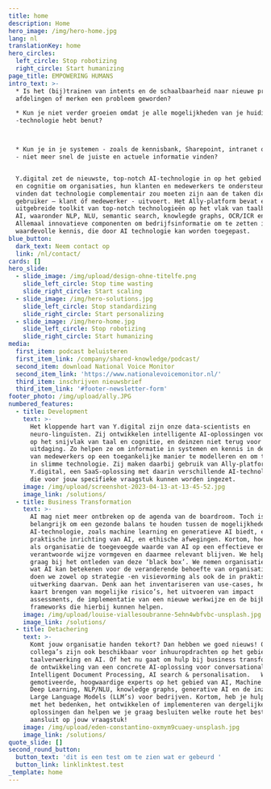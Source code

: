 ```yaml
---
title: home
description: Home
hero_image: /img/hero-home.jpg
lang: nl
translationKey: home
hero_circles:
  left_circle: Stop robotizing
  right_circle: Start humanizing
page_title: EMPOWERING HUMANS
intro_text: >-
  * Is het (bij)trainen van intents en de schaalbaarheid naar nieuwe producten,
  afdelingen of merken een probleem geworden?

  * Kun je niet verder groeien omdat je alle mogelijkheden van je huidige RPA
  -technologie hebt benut?



  * Kun je in je systemen - zoals de kennisbank, Sharepoint, intranet of website
  - niet meer snel de juiste en actuele informatie vinden?


  Y.digital zet de nieuwste, top-notch AI-technologie in op het gebied van taal
  en cognitie om organisaties, hun klanten en medewerkers te ondersteunen. Wij
  vinden dat technologie complementair zou moeten zijn aan de taken die een
  gebruiker – klant óf medewerker - uitvoert. Het Ally-platform bevat een
  uitgebreide toolkit van top-notch technologieën op het vlak van taalbegrip en
  AI, waaronder NLP, NLU, semantic search, knowlegde graphs, OCR/ICR en LLM’s.
  Allemaal innovatieve componenten om bedrijfsinformatie om te zetten in
  waardevolle kennis, die door AI technologie kan worden toegepast.
blue_button:
  dark_text: Neem contact op
  link: /nl/contact/
cards: []
hero_slide:
  - slide_image: /img/upload/design-ohne-titelfe.png
    slide_left_circle: Stop time wasting
    slide_right_circle: Start scaling
  - slide_image: /img/hero-solutions.jpg
    slide_left_circle: Stop standardizing
    slide_right_circle: Start personalizing
  - slide_image: /img/hero-home.jpg
    slide_left_circle: Stop robotizing
    slide_right_circle: Start humanizing
media:
  first_item: podcast beluisteren
  first_item_link: /company/shared-knowledge/podcast/
  second_item: download National Voice Monitor
  second_item_link: 'https://www.nationalevoicemonitor.nl/'
  third_item: inschrijven nieuwsbrief
  third_item_link: '#footer-newsletter-form'
footer_photo: /img/upload/ally.JPG
numbered_features:
  - title: Development
    text: >-
      Het kloppende hart van Y.digital zijn onze data-scientists en
      neuro-linguïsten. Zij ontwikkelen intelligente AI-oplossingen voor klanten
      op het snijvlak van taal en cognitie, en deinzen niet terug voor een
      uitdaging. Zo helpen ze om informatie in systemen en kennis in de hoofden
      van medewerkers op een toegankelijke manier te modelleren en om te zetten
      in slimme technologie. Zij maken daarbij gebruik van Ally-platform van
      Y.digital, een SaaS-oplossing met daarin verschillende AI-technologieën
      die voor jouw specifieke vraagstuk kunnen worden ingezet.
    image: /img/upload/screenshot-2023-04-13-at-13-45-52.jpg
    image_link: /solutions/
  - title: Business Transformation
    text: >-
      AI mag niet meer ontbreken op de agenda van de boardroom. Toch is het
      belangrijk om een gezonde balans te houden tussen de mogelijkheden die
      AI-technologie, zoals machine learning en generatieve AI biedt, en de
      praktische inrichting van AI, en ethische afwegingen. Kortom, hoe kun je
      als organisatie de toegevoegde waarde van AI op een effectieve en
      verantwoorde wijze vormgeven en daarmee relevant blijven. We helpen je
      graag bij het ontleden van deze ‘black box’. We nemen organisaties mee in
      wat AI kan betekenen voor de veranderende behoefte van organisaties. Dat
      doen we zowel op strategie -en visievorming als ook de in praktische
      uitwerking daarvan. Denk aan het inventariseren van use-cases, het in
      kaart brengen van mogelijke risico’s, het uitvoeren van impact
      assessments, de implementatie van een nieuwe werkwijze en de bijbehorende
      frameworks die hierbij kunnen helpen.
    image: /img/upload/louise-viallesoubranne-5ehn4wbfvbc-unsplash.jpg
    image_link: /solutions/
  - title: Detachering
    text: >-
      Komt jouw organisatie handen tekort? Dan hebben we goed nieuws! Onze
      collega’s zijn ook beschikbaar voor inhuuropdrachten op het gebied van
      taalverwerking en AI. Of het nu gaat om hulp bij business transformatie of
      de ontwikkeling van een concrete AI-oplossing voor conversational AI,
      Intelligent Document Processing, AI search & personalisation.   We hebben
      gemotiveerde, hoogwaardige experts op het gebied van AI, Machine Learning,
      Deep Learning, NLP/NLU, knowledge graphs, generative AI en de inzet van
      Large Language Models (LLM’s) voor bedrijven. Kortom, heb je hulp nodig
      met het bedenken, het ontwikkelen of implementeren van dergelijke
      oplossingen dan helpen we je graag besluiten welke route het beste
      aansluit op jouw vraagstuk!
    image: /img/upload/eden-constantino-oxmym9cuaey-unsplash.jpg
    image_link: /solutions/
quote_slide: []
second_round_button:
  button_text: 'dit is een test om te zien wat er gebeurd '
  button_link: linklinktest.test
_template: home
---
```



